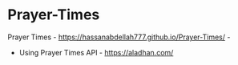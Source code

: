 # Prayer-Times
Prayer Times - https://hassanabdellah777.github.io/Prayer-Times/ - 
- Using Prayer Times API - https://aladhan.com/
